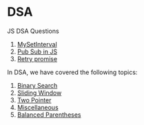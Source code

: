 # DSA

JS DSA Questions
1. [MySetInterval](./mySetInterval.js)
2. [Pub Sub in JS](./pubSub.js)
3. [Retry promise](./retryPromise.js)

In DSA, we have covered the following topics:

1. [Binary Search](./binary_search.js)
2. [Sliding Window](./slidingWindow.js)
3. [Two Pointer](./twoPointer.js)
4. [Miscellaneous](./miscDSA.js)
5. [Balanced Parentheses](./balancedParentheses.js)


